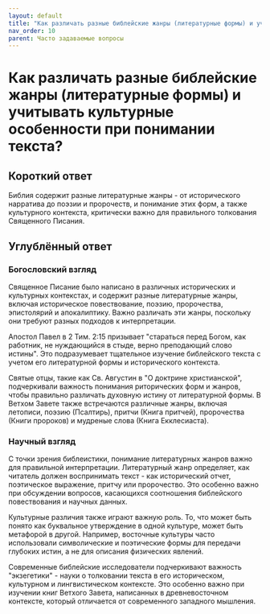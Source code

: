 ```yaml
---
layout: default
title: "Как различать разные библейские жанры (литературные формы) и учитывать культурные особенности при понимании текста?"
nav_order: 10
parent: Часто задаваемые вопросы
---
```


# Как различать разные библейские жанры (литературные формы) и учитывать культурные особенности при понимании текста?

## Короткий ответ

Библия содержит разные литературные жанры - от исторического нарратива до поэзии и пророчеств, и понимание этих форм, а также культурного контекста, критически важно для правильного толкования Священного Писания.

## Углублённый ответ

### Богословский взгляд

Священное Писание было написано в различных исторических и культурных контекстах, и содержит разные литературные жанры, включая историческое повествование, поэзию, пророчества, эпистолярий и апокалиптику. Важно различать эти жанры, поскольку они требуют разных подходов к интерпретации.

Апостол Павел в 2 Тим. 2:15 призывает "стараться перед Богом, как работник, не нуждающийся в стыде, верно преподающий слово истины". Это подразумевает тщательное изучение библейского текста с учетом его литературной формы и исторического контекста.

Святые отцы, такие как Св. Августин в "О доктрине христианской", подчеркивали важность понимания риторических форм и жанров, чтобы правильно различать духовную истину от литературной формы. В Ветхом Завете также встречаются различные жанры, включая летописи, поэзию (Псалтирь), притчи (Книга притчей), пророчества (Книги пророков) и мудреные слова (Книга Екклесиаста).

### Научный взгляд

С точки зрения библеистики, понимание литературных жанров важно для правильной интерпретации. Литературный жанр определяет, как читатель должен воспринимать текст - как исторический отчет, поэтическое выражение, притчу или пророчество. Это особенно важно при обсуждении вопросов, касающихся соотношения библейского повествования и научных данных.

Культурные различия также играют важную роль. То, что может быть понято как буквальное утверждение в одной культуре, может быть метафорой в другой. Например, восточные культуры часто использовали символические и поэтические формы для передачи глубоких истин, а не для описания физических явлений.

Современные библейские исследователи подчеркивают важность "экзегетики" - науки о толковании текста в его историческом, культурном и лингвистическом контексте. Это особенно важно при изучении книг Ветхого Завета, написанных в древневосточном контексте, который отличается от современного западного мышления.
